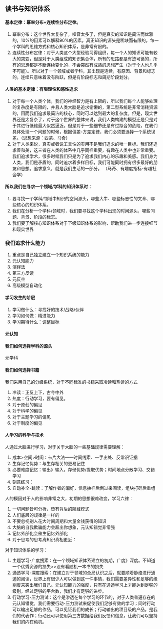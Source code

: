 ## 读书与知识体系

#### 基本定律：幂率分布+连续性分布定律。  
1. 幂率分布：这个世界太复杂了，噪音太多了，但是真实的知识是简洁而优雅的，10%的因素可以解释90%的因素。真正知识的源头是稀缺而有限的，每一个学科的思维方式和核心知识体系，是非常有限的。
2. 连续性分布定律：对于人类这个大型经验习得组织，每一个人的知识可能有较大的突变，但是对于人类组成的知识集合体，所有的思路都是有迹可循的，所有的思想都是不断连续变化的，不会突然有成熟的思想产生（对于个人也几乎不可能）。所以对于一个领域或者学科，其出现是连续，有原因、背景和标志的。连续只意味着没有阶跃，但是有阶段标志和周期阶段划分。  

#### 人类的基本定律：有限理性和感性追求
1. 对于每一个人类个体，我们的神经智力是有上限的，所以我们每个人能够处理的复杂度是有限的，并且人类大脑是追求偷懒的，第二型系统是非常消耗资源的，因而我们追求最简洁的核心，同时可以达到最大的复杂度。但是，现实世界还是太复杂了，对于这个世界的整体来说，我们人类构建的模型还是只是对于其进行低维最大似然逼近。但是对于一些细节还是有过拟合的危险，在我们具体处理一个问题的时候，根据偏差-方差定律，我们必须要选择一个系统误差。（思想来源：西蒙、马奇）
2. 对于人类来说，真实或者说工具性的实用不是我们追求的唯一目标。我们还追求善和美，这三者在人类的体系中几乎同样重要，有趣在人类中也非常重要。我们追求学术，很多时候我们只是为了追求我们内心的乐趣和美感。我们身为人类，我们是矛盾的，同时追求着多样目标，我们可能同时拥有很多最好的朋友和思想。追求意义，就是我们生活的一部分。
（马奇、有趣度指标-有趣社会学）

#### 所以我们在寻求一个领域/学科的知识体系时：  


1. 要寻找一个学科/领域中知识的空间源头，哪些大牛、哪些标志性的文章、哪些核心的知识体系。
2. 我们在分析一个学科/领域时，我们要寻找这个学科出现的时间源头，哪些问题、背景、阶段的标志。
3. 我们要了解核心知识体系对于下级知识体系的影响，帮助我们进一步连接细节和现实世界

### 我们追求什么能力

1. 重点是自己独立建立一个知识系统的能力
2. 元认知能力
3. 演绎法
3. 第三方反馈
4. 元反空
5. 高级模型自动化

#### 学习发生的阶层

1. 学习做什么：寻找好的技术/战略/伙伴
2. 学习如何做：精进能力
3. 学习期待什么：调整目标

#### 元认知

#### 我们如何选择学科的源头

元学科

#### 我们如何选择书籍

我们采用自己的分级系统，对于不同标准的书籍采取冷读和热读的方式
1. 冷读：正反上下，古今中外
2. 热度：行动学习，要有偏见。
  1. 对于原创的偏见
  2. 对于科学的偏见
  3. 对于主题学习的偏见
  4. 对于制度的偏见

#### 人学习的科学与技术

人通过大脑进行学习，对于关于大脑的一些基础规律需要理解：
1. 成本>空间>时间：卡片大法——时间线索、一手出处、反常识证据
2. 生存记忆优势：与生存相关的更易记住
2. 必要难度记忆：输出》输入，存储优势/提取优势；时间地点分散学习、交错学习
3. 刻意练习：
4. 自动补全-跳读：了解作者的偏好，信息抽样后倒过来阅读，组块打碎后重组

人的模因对于人的影响非常之大，初期的思想很难改变，学习六律：
1. 一切问题皆可分析，皆有背后的隐藏模式
2. 人们底层的规律是一样的
3. 不要忽视别人花大时间周期和大量金钱获得的知识
4. 大脑的自我欺骗能力会超出你想象，元认知错觉非常强
5. 记忆外部化会催生记忆外部化
6. 对于思考的思考离知识真相更近：

对于知识体系的学习：
1. 主题学习-广度搜索：在一个领域知识体系建立的初期，广度》深度。不知道一个优秀资源的损失>>没有看随机一本书的损失
2. 通透学习-深度搜索：在建立对于领域的全局认识之后，就要顺着脉络进行通透的阅读，世界上有很少人可以做到这一件事情，我们需要差异性和足够的级别度来突出我们自己。元认知能力的强度，只有在通透学习上才能达到足够的级别，经过足够的平台数，我们才有足够的进步。
3. 行动学习-压力测试：这个是渗透在每个学习的环节的，对于人类普遍存在的元认知错觉，我们需要行动-压力测试来促使我们足够有效的学习；同时行动可以输出足够的作品，可以见证我们的成长；行动输出的项目级的产品，是我们的代表作；行动还可以使用第三方数据给我们反馈和信息，让我们可以坚持我们的内在动机。
